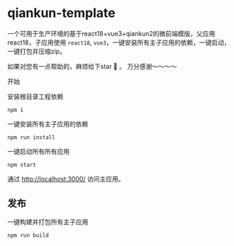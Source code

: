# qiankun-template

一个可用于生产环境的基于react18+vue3+qiankun2的微前端模版，父应用 react18，子应用使用 `react18`, `vue3`，一键安装所有主子应用的依赖，一键启动，一键打包并压缩zip。

如果对您有一点帮助的，麻烦给下star 🌟 。 万分感谢～～～～

开始

安装根目录工程依赖

```
npm i
```

一键安装所有主子应用的依赖

```
npm run install
```

一键启动所有所有应用

```
npm start
```

通过 [http://localhost:3000/](http://localhost:8080/) 访问主应用。

## 发布

一键构建并打包所有主子应用

```
npm run build
```
